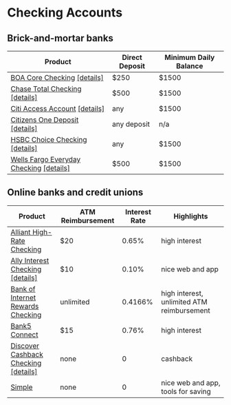 # Checking Accounts

## Brick-and-mortar banks

| Product | Direct Deposit | Minimum Daily Balance |
| --- | --- | --- |
| [BOA Core Checking](https://www.bankofamerica.com/deposits/checking/personal-checking-account/) [[details]](https://www.bankofamerica.com/content/documents/deposits/service/pdf/docrepo/BAC_Core_Checking_ENUS.pdf) | $250 | $1500 |
| [Chase Total Checking](https://www.chase.com/checking/total-checking) [[details]](https://www.chase.com/content/dam/chasecom/en/checking/documents/clear_simple_guide_total.pdf) | $500 | $1500 |
| [Citi Access Account](https://online.citi.com/US/JRS/pands/detail.do?ID=accessAccount) [[details]](https://online.citi.com/JRS/popups/PT_CAP_AccessAccount_.pdf) | any | $1500 |
| [Citizens One Deposit](https://www.citizensbank.com/checking/one-deposit-checking-account.aspx) [[details]](https://www.citizensbank.com/apps/personaldeposits/legal/ctz_One_Deposit_Checking_Guide.pdf) | any deposit | n/a |
| [HSBC Choice Checking](https://www.us.hsbc.com/1/2/home/personal-banking/checking-accounts/choice-checking-account) [[details]](http://www.banking.us.hsbc.com/personal/deposits/choicechk_tcs.pdf) | any | $1500 |
| [Wells Fargo Everyday Checking](https://www.wellsfargo.com/checking/everyday/) [[details]](https://www08.wellsfargomedia.com/assets/pdf/personal/checking/fees/everyday-Group1.pdf) | $500 | $1500 |

## Online banks and credit unions

| Product | ATM Reimbursement | Interest Rate | Highlights |
| --- | --- | --- | --- |
| [Alliant High-Rate Checking](https://www.alliantcreditunion.org/bank/high-yield-checking-account) | $20 | 0.65% | high interest |
| [Ally Interest Checking](https://www.ally.com/bank/interest-checking-account/) [[details]](https://www.ally.com/resources/pdf/bank/ally-bank-straight-talk-product-guide.pdf) | $10 | 0.10% | nice web and app |
| [Bank of Internet Rewards Checking](https://www.bankofinternet.com/checking/rewards-checking) | unlimited | 0.4166% | high interest, unlimited ATM reimbursement
| [Bank5 Connect](http://www.bank5connect.com/home/high-interest-checking) | $15 | 0.76% | high interest |
| [Discover Cashback Checking](https://www.discover.com/online-banking/checking/) [[details]](https://www.discover.com/online-banking/assets/CheckingAccountGuide.pdf) | none | 0 | cashback |
| [Simple](https://www.simple.com/) | none | 0 | nice web and app, tools for saving |
